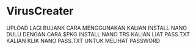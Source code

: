 # VirusCreater
UPLOAD LAGI BUJANK
CARA MENGGUNAKAN KALIAN INSTALL NANO DULU 
DENGAN CARA $PKG INSTALL NANO
TRS KALIAN LIAT PASS.TXT
KALIAN KLIK NANO PASS.TXT UNTUK MELIHAT PASSWORD
